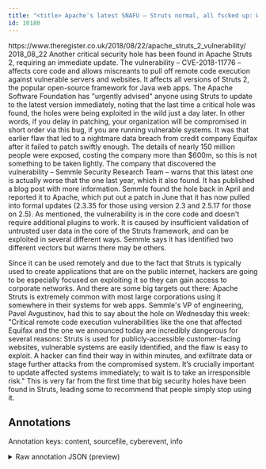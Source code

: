 ```yaml
---
title: "<title> Apache's latest SNAFU – Struts normal, all fscked up: Web app framework needs urgent patching </title>"
id: 10180
---
```


<title> Apache's latest SNAFU – Struts normal, all fscked up: Web app framework needs urgent patching </title>
<source> https://www.theregister.co.uk/2018/08/22/apache_struts_2_vulnerability/ </source>
<date> 2018_08_22 </date>
<text>
Another critical security hole has been found in Apache Struts 2, requiring an immediate update.
The vulnerability – CVE-2018-11776 – affects core code and allows miscreants to pull off remote code execution against vulnerable servers and websites. It affects all versions of Struts 2, the popular open-source framework for Java web apps.
The Apache Software Foundation has "urgently advised" anyone using Struts to update to the latest version immediately, noting that the last time a critical hole was found, the holes were being exploited in the wild just a day later. In other words, if you delay in patching, your organization will be compromised in short order via this bug, if you are running vulnerable systems.
It was that earlier flaw that led to a nightmare data breach from credit company Equifax after it failed to patch swiftly enough. The details of nearly 150 million people were exposed, costing the company more than $600m, so this is not something to be taken lightly.
The company that discovered the vulnerability – Semmle Security Research Team – warns that this latest one is actually worse that the one last year, which it also found. It has published a blog post with more information. Semmle found the hole back in April and reported it to Apache, which put out a patch in June that it has now pulled into formal updates (2.3.35 for those using version 2.3 and 2.5.17 for those on 2.5).
As mentioned, the vulnerability is in the core code and doesn't require additional plugins to work. It is caused by insufficient validation of untrusted user data in the core of the Struts framework, and can be exploited in several different ways.
Semmle says it has identified two different vectors but warns there may be others.

Since it can be used remotely and due to the fact that Struts is typically used to create applications that are on the public internet, hackers are going to be especially focused on exploiting it so they can gain access to corporate networks.
And there are some big targets out there: Apache Struts is extremely common with most large corporations using it somewhere in their systems for web apps.
Semmle's VP of engineering, Pavel Avgustinov, had this to say about the hole on Wednesday this week: "Critical remote code execution vulnerabilities like the one that affected Equifax and the one we announced today are incredibly dangerous for several reasons: Struts is used for publicly-accessible customer-facing websites, vulnerable systems are easily identified, and the flaw is easy to exploit. A hacker can find their way in within minutes, and exfiltrate data or stage further attacks from the compromised system. It’s crucially important to update affected systems immediately; to wait is to take an irresponsible risk."
This is very far from the first time that big security holes have been found in Struts, leading some to recommend that people simply stop using it.
</text>



## Annotations

Annotation keys: content, sourcefile, cyberevent, info

<details>
<summary>Raw annotation JSON (preview)</summary>

```json
{
  "content": "Another critical security hole has been found in Apache Struts 2, requiring an immediate update. The vulnerability \u2013 CVE-2018-11776 \u2013 affects core code and allows miscreants to pull off remote code execution against vulnerable servers and websites. It affects all versions of Struts 2, the popular open-source framework for Java web apps. The Apache Software Foundation has \"urgently advised\" anyone using Struts to update to the latest version immediately, noting that the last time a critical hole was found, the holes were being exploited in the wild just a day later. In other words, if you delay in patching, your organization will be compromised in short order via this bug, if you are running vulnerable systems. It was that earlier flaw that led to a nightmare data breach from credit company Equifax after it failed to patch swiftly enough. The details of nearly 150 million people were exposed, costing the company more than $600m, so this is not something to be taken lightly. The company that discovered the vulnerability \u2013 Semmle Security Research Team \u2013 warns that this latest one is actually worse that the one last year, which it also found. It has published a blog post with more information. Semmle found the hole back in April and reported it to Apache, which put out a patch in June that it has now pulled into formal updates (2.3.35 for those using version 2.3 and 2.5.17 for those on 2.5). As mentioned, the vulnerability is in the core code and doesn't require additional plugins to work. It is caused by insufficient validation of untrusted user data in the core of the Struts framework, and can be exploited in several different ways. Semmle says it has identified two different vectors but warns there may be others.  Since it can be used remotely and due to the fact that Struts is typically used to create applications that are on the public internet, hackers are going to be especially focused on exploiting it so they can gain access to corporate networks. And there are some big targets out there: Apache Struts is extremely common with most large corporations using it somewhere in their systems for web apps. Semmle's VP of engineering, Pavel Avgustinov, had this to say about the hole on Wednesday this week: \"Critical remote code execution vulnerabilities like the one that affected Equifax and the one we announced today are incredibly dangerous for several reasons: Struts is used for publicly-accessible customer-facing websites, vulnerable systems are easily identified, and the flaw is easy to exploit. A hacker can find their way in within minutes, and exfiltrate data or stage further attacks from the compromised system. It\u2019s crucially important to update affected systems immediately; to wait is to take an irresponsible risk.\" This is very far from the first time that big security holes have been found in Struts, leading some to recommend that people simply stop using it.",
  "sourcefile": "10180.txt",
  "cyberevent": {
    "hopper": [
      {
        "index": 0,
        "relation": "Same",
        "events": [
          {
            "index": "E11",
            "type": "Vulnerability-related",
            "realis": "Actual",
            "nugget": {
              "startOffset": 1217,
              "index": "T35",
              "endOffset": 1222,
              "text": "found"
            },
            "argument": [
              {
                "index": "T34",
                "external_reference": {
                  "dbpediaURI": "http://dbpedia.org/resource/Semmle",
                  "wikidataid": "Q7449710"
                },
                "endOffset": 1216,
                "role": {
                  "type": "Discoverer"
                },
                "text": "Semmle",
                "startOffset": 1210,
                "type": "Organization"
              },
              {
                "index": "T36",
                "text": "the hole",
                "endOffset": 1231,
```
</details>
